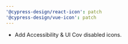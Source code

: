 ```yaml
---
'@cypress-design/react-icon': patch
'@cypress-design/vue-icon': patch
---
```


- Add Accessibility & UI Cov disabled icons.
